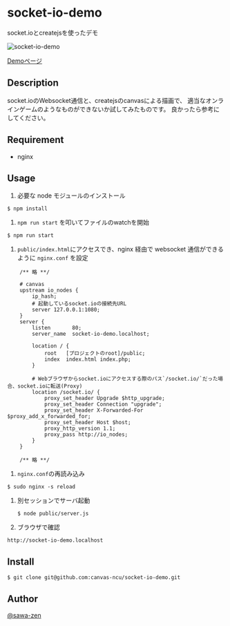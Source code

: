 # socket-io-demo

socket.ioとcreatejsを使ったデモ

![socket-io-demo](https://raw.githubusercontent.com/wiki/canvas-ncu/socket-io-demo/images/main.gif)

[Demoページ](http://socket-io-demo.sawa-zen.com)

## Description

socket.ioのWebsocket通信と、createjsのcanvasによる描画で、
適当なオンラインゲームのようなものができないか試してみたものです。
良かったら参考にしてください。

## Requirement

- nginx

## Usage

1. 必要な node モジュールのインストール
  ```
  $ npm install
  ```

1. `npm run start` を叩いてファイルのwatchを開始
  ```
  $ npm run start
  ```

1. `public/index.html`にアクセスでき、nginx 経由で websocket 通信ができるように `nginx.conf` を設定
  ```
      /** 略 **/

      # canvas
      upstream io_nodes {
          ip_hash;
          # 起動しているsocket.ioの接続先URL
          server 127.0.0.1:1080;
      }
      server {
          listen       80;
          server_name  socket-io-demo.localhost;

          location / {
              root   [プロジェクトのroot]/public;
              index  index.html index.php;
          }

          # Webブラウザからsocket.ioにアクセスする際のパス`/socket.io/`だった場合、socket.ioに転送(Proxy)
          location /socket.io/ {
              proxy_set_header Upgrade $http_upgrade;
              proxy_set_header Connection "upgrade";
              proxy_set_header X-Forwarded-For $proxy_add_x_forwarded_for;
              proxy_set_header Host $host;
              proxy_http_version 1.1;
              proxy_pass http://io_nodes;
          }
      }

      /** 略 **/
  ```

1. `nginx.conf`の再読み込み
  ```
  $ sudo nginx -s reload
  ```
1. 別セッションでサーバ起動

   ```
   $ node public/server.js
   ```

1. ブラウザで確認
  ```
  http://socket-io-demo.localhost
  ```

## Install
```
$ git clone git@github.com:canvas-ncu/socket-io-demo.git
```

## Author

[@sawa-zen](https://github.com/sawa-zen)
